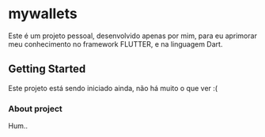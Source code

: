 # mywallets

Este é um projeto pessoal, desenvolvido apenas por mim, para eu aprimorar meu conhecimento no framework FLUTTER, e na linguagem Dart.

## Getting Started

Este projeto está sendo iniciado ainda, não há muito o que ver :(

### About project

Hum..
